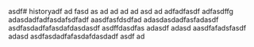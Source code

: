 asdf# historyadf
ad
fasd
as
ad
ad
ad
ad
asd
ad
adfadfasdf
adfasdffg
adasdadfadfasdafsdfadf
aasdfasfdsdfad
adasdasdadfasfadasdf
asdfasdadfafasdafdasdasdf
asdffdasdfas
adasdf
adasd
aasdfafadsfasdf
adasd
asdfasdadfafasdafdasdadf
asdf
ad

